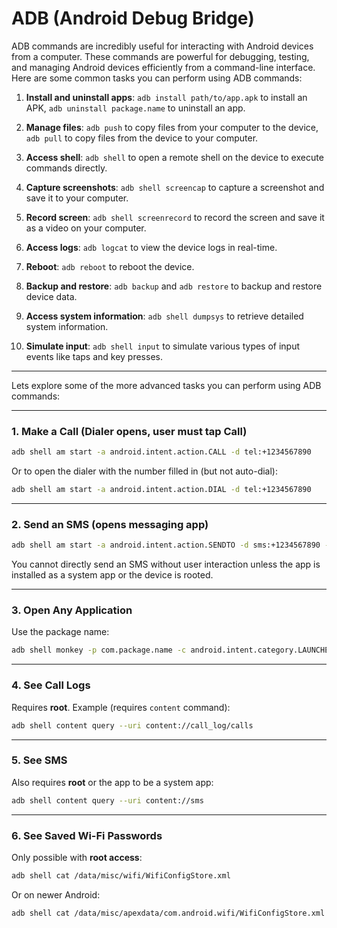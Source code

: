 # ADB (Android Debug Bridge)

ADB commands are incredibly useful for interacting with Android devices from a computer. These commands are powerful for debugging, testing, and managing Android devices efficiently from a command-line interface. Here are some common tasks you can perform using ADB commands:

1. **Install and uninstall apps**: `adb install path/to/app.apk` to install an APK, `adb uninstall package.name` to uninstall an app.

2. **Manage files**: `adb push` to copy files from your computer to the device, `adb pull` to copy files from the device to your computer.

3. **Access shell**: `adb shell` to open a remote shell on the device to execute commands directly.

4. **Capture screenshots**: `adb shell screencap` to capture a screenshot and save it to your computer.

5. **Record screen**: `adb shell screenrecord` to record the screen and save it as a video on your computer.

6. **Access logs**: `adb logcat` to view the device logs in real-time.

7. **Reboot**: `adb reboot` to reboot the device.

8. **Backup and restore**: `adb backup` and `adb restore` to backup and restore device data.

9. **Access system information**: `adb shell dumpsys` to retrieve detailed system information.

10. **Simulate input**: `adb shell input` to simulate various types of input events like taps and key presses.

---

Lets explore some of the more advanced tasks you can perform using ADB commands:

---

### **1. Make a Call (Dialer opens, user must tap Call)**  
```bash
adb shell am start -a android.intent.action.CALL -d tel:+1234567890
```

Or to open the dialer with the number filled in (but not auto-dial):  
```bash
adb shell am start -a android.intent.action.DIAL -d tel:+1234567890
```

---

### **2. Send an SMS (opens messaging app)**  
```bash
adb shell am start -a android.intent.action.SENDTO -d sms:+1234567890 --es sms_body "Hello!" --ez exit_on_sent true
```

You cannot directly send an SMS without user interaction unless the app is installed as a system app or the device is rooted.

---

### **3. Open Any Application**  
Use the package name:  
```bash
adb shell monkey -p com.package.name -c android.intent.category.LAUNCHER 1
```

---

### **4. See Call Logs**  
Requires **root**. Example (requires `content` command):  
```bash
adb shell content query --uri content://call_log/calls
```

---

### **5. See SMS**  
Also requires **root** or the app to be a system app:  
```bash
adb shell content query --uri content://sms
```

---

### **6. See Saved Wi-Fi Passwords**  
Only possible with **root access**:  
```bash
adb shell cat /data/misc/wifi/WifiConfigStore.xml
```
Or on newer Android:  
```bash
adb shell cat /data/misc/apexdata/com.android.wifi/WifiConfigStore.xml
```
